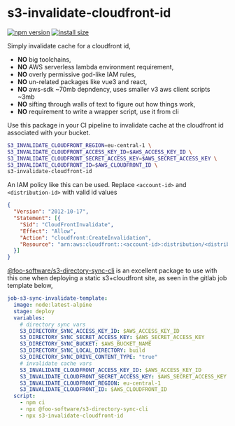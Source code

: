 s3-invalidate-cloudfront-id
===========================
[![npm version](https://badge.fury.io/js/s3-invalidate-cloudfront-id.svg)](https://badge.fury.io/js/s3-invalidate-cloudfront-id) [![install size](https://packagephobia.now.sh/badge?p=s3-invalidate-cloudfront-id)](https://packagephobia.now.sh/result?p=s3-invalidate-cloudfront-id) 


Simply invalidate cache for a cloudfront id,
 * **NO** big toolchains,
 * **NO** AWS serverless lambda environment requirement,
 * **NO** overly permissive god-like IAM rules,
 * **NO** un-related packages like vue3 and react,
 * **NO** aws-sdk ~70mb depndency, uses smaller v3 aws client scripts ~3mb
 * **NO** sifting through walls of text to figure out how things work,
 * **NO** requirement to write a wrapper script, use it from cli


Use this package in your CI pipeline to invalidate cache at the cloudfront id associated with your bucket.
```bash
S3_INVALIDATE_CLOUDFRONT_REGION=eu-central-1 \
S3_INVALIDATE_CLOUDFRONT_ACCESS_KEY_ID=$AWS_ACCESS_KEY_ID \
S3_INVALIDATE_CLOUDFRONT_SECRET_ACCESS_KEY=$AWS_SECRET_ACCESS_KEY \
S3_INVALIDATE_CLOUDFRONT_ID=$AWS_CLOUDFRONT_ID \
s3-invalidate-cloudfront-id
```

An IAM policy like this can be used. Replace `<account-id>` and `<distribution-id>` with valid id values
```json
{
  "Version": "2012-10-17",
  "Statement": [{
    "Sid": "CloudFrontInvalidate",
    "Effect": "Allow",
    "Action": "cloudfront:CreateInvalidation",
    "Resource": "arn:aws:cloudfront::<account-id>:distribution/<distribution-id>"
  }]
}
```

[@foo-software/s3-directory-sync-cli][0] is an excellent package to use with this one when deploying a static s3+cloudfront site, as seen in the gitlab job template below,
```yaml
job-s3-sync-invalidate-template:
  image: node:latest-alpine
  stage: deploy
  variables:
    # directory sync vars
    S3_DIRECTORY_SYNC_ACCESS_KEY_ID: $AWS_ACCESS_KEY_ID
    S3_DIRECTORY_SYNC_SECRET_ACCESS_KEY: $AWS_SECRET_ACCESS_KEY
    S3_DIRECTORY_SYNC_BUCKET: $AWS_BUCKET_NAME
    S3_DIRECTORY_SYNC_LOCAL_DIRECTORY: build
    S3_DIRECTORY_SYNC_DRIVE_CONTENT_TYPE: "true"
    # invalidate cache vars
    S3_INVALIDATE_CLOUDFRONT_ACCESS_KEY_ID: $AWS_ACCESS_KEY_ID
    S3_INVALIDATE_CLOUDFRONT_SECRET_ACCESS_KEY: $AWS_SECRET_ACCESS_KEY
    S3_INVALIDATE_CLOUDFRONT_REGION: eu-central-1
    S3_INVALIDATE_CLOUDFRONT_ID: $AWS_CLOUDFRONT_ID
  script:
    - npm ci
    - npx @foo-software/s3-directory-sync-cli
    - npx s3-invalidate-cloudfront-id
```


[0]: https://github.com/foo-software/s3-directory-sync-cli
